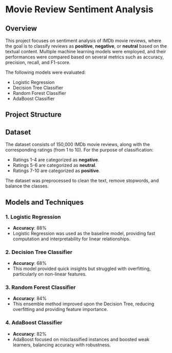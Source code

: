 # Movie Review Sentiment Analysis

## Overview

This project focuses on sentiment analysis of IMDb movie reviews, where the goal is to classify reviews as **positive**, **negative**, or **neutral** based on the textual content. Multiple machine learning models were employed, and their performances were compared based on several metrics such as accuracy, precision, recall, and F1-score.

The following models were evaluated:
- Logistic Regression
- Decision Tree Classifier
- Random Forest Classifier
- AdaBoost Classifier

## Project Structure


## Dataset

The dataset consists of 150,000 IMDb movie reviews, along with the corresponding ratings (from 1 to 10). For the purpose of classification:
- Ratings 1-4 are categorized as **negative**.
- Ratings 5-6 are categorized as **neutral**.
- Ratings 7-10 are categorized as **positive**.

The dataset was preprocessed to clean the text, remove stopwords, and balance the classes.

## Models and Techniques

### 1. Logistic Regression
- **Accuracy**: 88%
- Logistic Regression was used as the baseline model, providing fast computation and interpretability for linear relationships.

### 2. Decision Tree Classifier
- **Accuracy**: 68%
- This model provided quick insights but struggled with overfitting, particularly on non-linear features.

### 3. Random Forest Classifier
- **Accuracy**: 84%
- This ensemble method improved upon the Decision Tree, reducing overfitting and providing feature importance.

### 4. AdaBoost Classifier
- **Accuracy**: 82%
- AdaBoost focused on misclassified instances and boosted weak learners, balancing accuracy with robustness.
